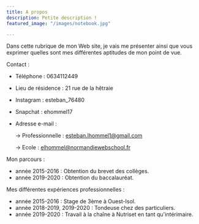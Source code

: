 ```yaml
---
title: A propos
description: Petite description !
featured_image: "/images/notebook.jpg"

---
```

Dans cette rubrique de mon Web site, je vais me présenter ainsi que vous exprimer                      quelles sont mes différentes aptitudes de mon point de vue.

Contact :

* Téléphone : 0634112449
* Lieu de résidence : 21 rue de la hêtraie
* Instagram : esteban_76480
* Snapchat : ehommel17
* Adresse e-mail :

  \-> Professionnelle : esteban.lhommel1@gmail.com

  \-> Ecole : elhommel@normandiewebschool.fr

Mon parcours :

* année 2015-2016 : Obtention du brevet des collèges.
* année 2019-2020 : Obtention du baccalauréat.

Mes différentes expériences professionnelles :

* année 2015-2016 : Stage de 3ème à Ouest-Isol.
* année 2018-2019, 2019-2020 : Tondeuse chez des particuliers.
* année 2019-2020 : Travail à la chaîne à Nutriset en tant qu'intérimaire.